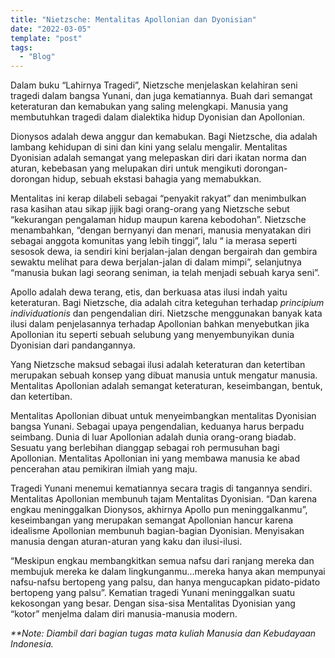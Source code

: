 ```yaml
---
title: "Nietzsche: Mentalitas Apollonian dan Dyonisian"
date: "2022-03-05"
template: "post"
tags:
  - "Blog"
---
```


Dalam buku “Lahirnya Tragedi”, Nietzsche menjelaskan kelahiran seni tragedi dalam bangsa Yunani, dan juga kematiannya. Buah dari semangat keteraturan dan kemabukan yang saling melengkapi. Manusia yang membutuhkan tragedi dalam dialektika hidup Dyonisian dan Apollonian. 

Dionysos adalah dewa anggur dan kemabukan. Bagi Nietzsche, dia adalah lambang kehidupan di sini dan kini yang selalu mengalir. Mentalitas Dyonisian adalah semangat yang melepaskan diri dari ikatan norma dan aturan, kebebasan yang melupakan diri untuk mengikuti dorongan-dorongan hidup, sebuah ekstasi bahagia yang memabukkan. 

Mentalitas ini kerap dilabeli sebagai “penyakit rakyat” dan menimbulkan rasa kasihan atau sikap jijik bagi orang-orang yang Nietzsche sebut “kekurangan pengalaman hidup maupun karena kebodohan”. Nietzsche menambahkan, “dengan bernyanyi dan menari, manusia menyatakan diri sebagai anggota komunitas yang lebih tinggi”, lalu “ ia merasa seperti sesosok dewa, ia sendiri kini berjalan-jalan dengan bergairah dan gembira sewaktu melihat para dewa berjalan-jalan di dalam mimpi”, selanjutnya “manusia bukan lagi seorang seniman, ia telah menjadi sebuah karya seni”.

Apollo adalah dewa terang, etis, dan berkuasa atas ilusi indah yaitu keteraturan. Bagi Nietzsche, dia adalah citra keteguhan terhadap _principium individuationis_ dan pengendalian diri. Nietzsche menggunakan banyak kata ilusi dalam penjelasannya terhadap Apollonian bahkan menyebutkan jika Apollonian itu seperti sebuah selubung yang menyembunyikan dunia Dyonisian dari pandangannya. 

Yang Nietzsche maksud sebagai ilusi adalah keteraturan dan ketertiban merupakan sebuah konsep yang dibuat manusia untuk mengatur manusia. Mentalitas Apollonian adalah semangat keteraturan, keseimbangan, bentuk, dan ketertiban. 

Mentalitas Apollonian dibuat untuk menyeimbangkan mentalitas Dyonisian bangsa Yunani. Sebagai upaya pengendalian, keduanya harus berpadu seimbang. Dunia di luar Apollonian adalah dunia orang-orang biadab. Sesuatu yang berlebihan dianggap sebagai roh permusuhan bagi Apollonian. Mentalitas Apollonian ini yang membawa manusia ke abad pencerahan atau pemikiran ilmiah yang maju.

Tragedi Yunani menemui kematiannya secara tragis di tangannya sendiri. Mentalitas Apollonian membunuh tajam Mentalitas Dyonisian. “Dan karena engkau meninggalkan Dionysos, akhirnya Apollo pun meninggalkanmu”, keseimbangan yang merupakan semangat Apollonian hancur karena idealisme Apollonian membunuh bagian-bagian Dyonisian. Menyisakan manusia dengan aturan-aturan yang kaku dan ilusi-ilusi. 

“Meskipun engkau membangkitkan semua nafsu dari ranjang mereka dan membujuk mereka ke dalam lingkunganmu...mereka hanya akan mempunyai nafsu-nafsu bertopeng yang palsu, dan hanya mengucapkan pidato-pidato bertopeng yang palsu”. Kematian tragedi Yunani meninggalkan suatu kekosongan yang besar. Dengan sisa-sisa Mentalitas Dyonisian yang “kotor” menjelma dalam diri manusia-manusia modern.

_**Note: Diambil dari bagian tugas mata kuliah Manusia dan Kebudayaan Indonesia._
